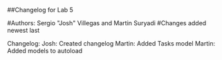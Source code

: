 ##Changelog for Lab 5

#Authors: Sergio "Josh" Villegas and Martin Suryadi
#Changes added newest last

Changelog:
Josh: Created changelog
Martin: Added Tasks model
Martin: Added models to autoload